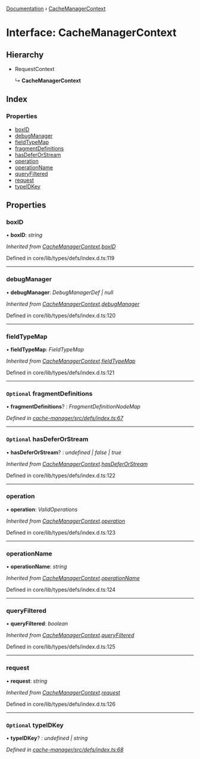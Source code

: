[Documentation](../README.md) › [CacheManagerContext](cachemanagercontext.md)

# Interface: CacheManagerContext

## Hierarchy

* RequestContext

  ↳ **CacheManagerContext**

## Index

### Properties

* [boxID](cachemanagercontext.md#boxid)
* [debugManager](cachemanagercontext.md#debugmanager)
* [fieldTypeMap](cachemanagercontext.md#fieldtypemap)
* [fragmentDefinitions](cachemanagercontext.md#optional-fragmentdefinitions)
* [hasDeferOrStream](cachemanagercontext.md#optional-hasdeferorstream)
* [operation](cachemanagercontext.md#operation)
* [operationName](cachemanagercontext.md#operationname)
* [queryFiltered](cachemanagercontext.md#queryfiltered)
* [request](cachemanagercontext.md#request)
* [typeIDKey](cachemanagercontext.md#optional-typeidkey)

## Properties

###  boxID

• **boxID**: *string*

*Inherited from [CacheManagerContext](cachemanagercontext.md).[boxID](cachemanagercontext.md#boxid)*

Defined in core/lib/types/defs/index.d.ts:119

___

###  debugManager

• **debugManager**: *DebugManagerDef | null*

*Inherited from [CacheManagerContext](cachemanagercontext.md).[debugManager](cachemanagercontext.md#debugmanager)*

Defined in core/lib/types/defs/index.d.ts:120

___

###  fieldTypeMap

• **fieldTypeMap**: *FieldTypeMap*

*Inherited from [CacheManagerContext](cachemanagercontext.md).[fieldTypeMap](cachemanagercontext.md#fieldtypemap)*

Defined in core/lib/types/defs/index.d.ts:121

___

### `Optional` fragmentDefinitions

• **fragmentDefinitions**? : *FragmentDefinitionNodeMap*

*Defined in [cache-manager/src/defs/index.ts:67](https://github.com/badbatch/graphql-box/blob/2a7ac36/packages/cache-manager/src/defs/index.ts#L67)*

___

### `Optional` hasDeferOrStream

• **hasDeferOrStream**? : *undefined | false | true*

*Inherited from [CacheManagerContext](cachemanagercontext.md).[hasDeferOrStream](cachemanagercontext.md#optional-hasdeferorstream)*

Defined in core/lib/types/defs/index.d.ts:122

___

###  operation

• **operation**: *ValidOperations*

*Inherited from [CacheManagerContext](cachemanagercontext.md).[operation](cachemanagercontext.md#operation)*

Defined in core/lib/types/defs/index.d.ts:123

___

###  operationName

• **operationName**: *string*

*Inherited from [CacheManagerContext](cachemanagercontext.md).[operationName](cachemanagercontext.md#operationname)*

Defined in core/lib/types/defs/index.d.ts:124

___

###  queryFiltered

• **queryFiltered**: *boolean*

*Inherited from [CacheManagerContext](cachemanagercontext.md).[queryFiltered](cachemanagercontext.md#queryfiltered)*

Defined in core/lib/types/defs/index.d.ts:125

___

###  request

• **request**: *string*

*Inherited from [CacheManagerContext](cachemanagercontext.md).[request](cachemanagercontext.md#request)*

Defined in core/lib/types/defs/index.d.ts:126

___

### `Optional` typeIDKey

• **typeIDKey**? : *undefined | string*

*Defined in [cache-manager/src/defs/index.ts:68](https://github.com/badbatch/graphql-box/blob/2a7ac36/packages/cache-manager/src/defs/index.ts#L68)*
